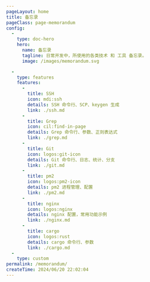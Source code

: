 ```yaml
---
pageLayout: home
title: 备忘录
pageClass: page-memorandum
config:
  -
    type: doc-hero
    hero:
      name: 备忘录
      tagline: 日常开发中，所使用的各类技术 和 工具 备忘录。
      image: /images/memorandum.svg

  -
    type: features
    features:
      -
        title: SSH
        icon: mdi:ssh
        details: SSH 命令行、SCP、keygen 生成
        link: ./ssh.md
      -
        title: Grep
        icon: cil:find-in-page
        details: Grep 命令行、参数、正则表达式
        link: ./grep.md
      -
        title: Git
        icon: logos:git-icon
        details: Git 命令行、日志、统计、分支
        link: ./git.md
      -
        title: pm2
        icon: logos:pm2-icon
        details: pm2 进程管理、配置
        link: ./pm2.md
      -
        title: nginx
        icon: logos:nginx
        details: nginx 配置，常用功能示例
        link: ./nginx.md
      -
        title: cargo
        icon: logos:rust
        details: cargo 命令行、参数
        link: ./cargo.md
  -
    type: custom
permalink: /memorandum/
createTime: 2024/06/20 22:02:04
---
```


<style>
.page-memorandum {
  --vp-home-hero-name-color: transparent;
  --vp-home-hero-name-background: linear-gradient(120deg, #ff8736 30%, #ffdf85);
  --vp-home-hero-image-background-image: linear-gradient(
    45deg,
    rgb(255, 246, 215) 50%,
    rgb(239, 216, 177) 50%
  );
  --vp-home-hero-image-filter: blur(44px);
}

[data-theme="dark"] .page-memorandum {
  --vp-home-hero-image-background-image: linear-gradient(
    45deg,
    rgba(255, 246, 215, 0.07) 50%,
    rgba(239, 216, 177, 0.15) 50%
  );
}
</style>
